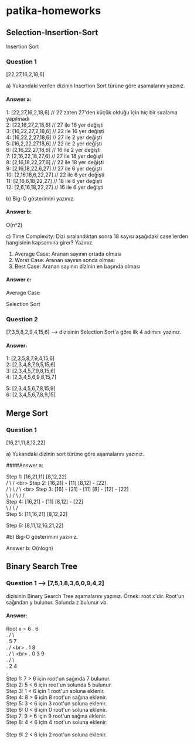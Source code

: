 # patika-homeworks

## Selection-Insertion-Sort

Insertion Sort

### Question 1

[22,27,16,2,18,6]

a) Yukarıdaki verilen dizinin Insertion Sort türüne göre aşamalarını yazınız.

#### Answer a:<br>
 1: [22,27,16,2,18,6] // 22 zaten 27'den küçük olduğu için hiç bir sıralama yapılmadı<br>
 2: [22,16,27,2,18,6]   // 27 ile 16 yer değişti<br>
 3: [16,22,27,2,18,6]   // 22 ile 16 yer değişti<br>
 4: [16,22,2,27,18,6]   // 27 ile 2 yer değişti<br>
 5: [16,2,22,27,18,6]   // 22 ile 2 yer değişti<br>
 6: [2,16,22,27,18,6]   // 16 ile 2 yer değişti<br>
 7: [2,16,22,18,27,6]   // 27 ile 18 yer değişti<br>
 8: [2,16,18,22,27,6]   // 22 ile 18 yer değişti<br>
 9: [2,16,18,22,6,27]   // 27 ile 6 yer değişti<br>
 10: [2,16,18,6,22,27]  // 22 ile 6 yer değişti<br>
 11: [2,16,6,18,22,27]  // 18 ile 6 yer değişti<br>
 12: [2,6,16,18,22,27]  // 16 ile 6 yer değişti

b) Big-O gösterimini yazınız.

#### Answer b:<br>
O(n^2)

c) Time Complexity: Dizi sıralandıktan sonra 18 sayısı aşağıdaki case'lerden hangisinin kapsamına girer? Yazınız.

1. Average Case: Aranan sayının ortada olması<br>
2. Worst Case: Aranan sayının sonda olması<br>
3. Best Case: Aranan sayının dizinin en başında olması

#### Answer c:<br>
Average Case

Selection Sort

### Question 2

[7,3,5,8,2,9,4,15,6] --> dizisinin Selection Sort'a göre ilk 4 adımını yazınız.

#### Answer:<br>
 1: [2,3,5,8,7,9,4,15,6]<br>
 2: [2,3,4,8,7,9,5,15,6]<br>
 3: [2,3,4,5,7,9,8,15,6]<br>
 4: [2,3,4,5,6,9,8,15,7]<br>

 5: [2,3,4,5,6,7,8,15,9]<br>
 6: [2,3,4,5,6,7,8,9,15]

## Merge Sort

### Question 1
   [16,21,11,8,12,22]

a) Yukarıdaki dizinin sort türüne göre aşamalarını yazınız.

####Answer a: 

Step 1:               [16,21,11]                             [8,12,22]<br>
                    /           \                         /           \<br>
Step 2:          [16,21]    -    [11]                  [8,12]    -    [22]<br>
                /        \             \               /      \            \<br>
Step 3:      [16]    -    [21]    -    [11]        [8]     -    [12]    -    [22]   <br>
                \       /              /             \         /            /<br>
Step 4:          [16,21]    -    [11]                  [8,12]    -    [22]<br>
                     \            /                        \           /<br>
Step 5:                [11,16,21]                            [8,12,22]<br>
                                  
Step 6:                               [8,11,12,16,21,22]

#b) Big-O gösterimini yazınız.

Answer b:
                                 O(nlogn)

## Binary Search Tree

### Question 1 -->  [7,5,1,8,3,6,0,9,4,2]
               
  dizisinin Binary Search Tree aşamalarını yazınız. Örnek: root x'dir. Root'un sağından y bulunur. Solunda z bulunur vb.   

#### Answer:

Root x = 6
.                             6<br>
.                           /   \ <br>
.                          5     7<br>
.                        /         \<br>
.                       1           8<br>
.                     /   \           \<br>
.                    0     3           9<br>
.                        /   \      <br>
.                       2     4    <br>
.                                <br>
Step 1:     7 > 6 için root'un sağında 7 bulunur.<br>
Step 2:     5 < 6 için root'un solunda 5 bulunur.<br>
Step 3:     1 < 6 için 1 root'un soluna eklenir.<br>
Step 4:     8 > 6 için 8 root'un sağına eklenir.<br>
Step 5:     3 < 6 için 3 root'un soluna eklenir.<br>
Step 6:     0 < 6 için 0 root'un soluna eklenir.<br>
Step 7:     9 > 6 için 9 root'un sağına eklenir.<br>
Step 8:     4 < 6 için 4 root'un soluna eklenir. <br>                    
Step 9:     2 < 6 için 2 root'un soluna eklenir.        <br>                 
  

